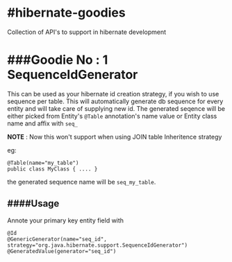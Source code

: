 #hibernate-goodies
=================

Collection of API's to support in hibernate development

###Goodie No : 1 SequenceIdGenerator
=================================

This can be used as your hibernate id creation strategy, if you wish to use sequence per table. This will automatically generate db sequence for every entity and will take care of supplying new id. The generated seqence will be either picked from Entity's `@Table` annotation's name value or Entity class name  and affix with `seq_` 

__NOTE__ : Now this won't support when using JOIN table Inheritence strategy

eg:

	@Table(name="my_table")
	public class MyClass { .... }

the generated sequence name will be `seq_my_table`.

####Usage
-----
 Annote your primary key entity field with
  	
  	@Id
  	@GenericGenerator(name="seq_id", strategy="org.java.hibernate.support.SequenceIdGenerator")
  	@GeneratedValue(generator="seq_id")
	
